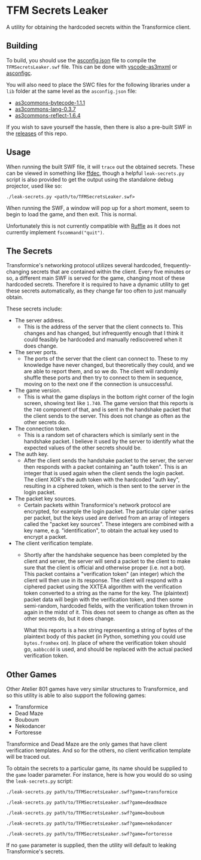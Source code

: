 # TFM Secrets Leaker

A utility for obtaining the hardcoded secrets within the Transformice client.

## Building

To build, you should use the [asconfig.json](https://github.com/friedkeenan/tfm-secrets-leaker/blob/main/asconfig.json) file to compile the `TFMSecretsLeaker.swf` file. This can be done with [vscode-as3mxml](https://github.com/BowlerHatLLC/vscode-as3mxml) or [asconfigc](https://www.npmjs.com/package/asconfigc).

You will also need to place the SWC files for the following libraries under a `lib` folder at the same level as the `asconfig.json` file:

- [as3commons-bytecode-1.1.1](https://storage.googleapis.com/google-code-archive-downloads/v2/code.google.com/as3-commons/as3commons-bytecode-1.1.1.swc)
- [as3commons-lang-0.3.7](https://storage.googleapis.com/google-code-archive-downloads/v2/code.google.com/as3-commons/as3commons-lang-0.3.7.swc)
- [as3commons-reflect-1.6.4](https://storage.googleapis.com/google-code-archive-downloads/v2/code.google.com/as3-commons/as3commons-reflect-1.6.4.swc)

If you wish to save yourself the hassle, then there is also a pre-built SWF in the [releases](https://github.com/friedkeenan/tfm-secrets-leaker/releases) of this repo.

## Usage

When running the built SWF file, it will `trace` out the obtained secrets. These can be viewed in something like [ffdec](https://github.com/jindrapetrik/jpexs-decompiler), though a helpful `leak-secrets.py` script is also provided to get the output using the standalone debug projector, used like so:

```
./leak-secrets.py <path/to/TFMSecretsLeaker.swf>
```

When running the SWF, a window will pop up for a short moment, seem to begin to load the game, and then exit. This is normal.

Unfortunately this is not currently compatible with [Ruffle](https://github.com/ruffle-rs/ruffle/) as it does not currently implement `fscommand("quit")`.

## The Secrets

Transformice's networking protocol utilizes several hardcoded, frequently-changing secrets that are contained within the client. Every five minutes or so, a different main SWF is served for the game, changing most of these hardcoded secrets. Therefore it is required to have a dynamic utility to get these secrets automatically, as they change far too often to just manually obtain.

These secrets include:

- The server address.
    - This is the address of the server that the client connects to. This changes and has changed, but infrequently enough that I think it could feasibly be hardcoded and manually rediscovered when it does change.
- The server ports.
    - The ports of the server that the client can connect to. These to my knowledge have never changed, but theoretically they could, and we are able to report them, and so we do. The client will randomly shuffle these ports and then try to connect to them in sequence, moving on to the next one if the connection is unsuccessful.
- The game version.
    - This is what the game displays in the bottom right corner of the login screen, showing text like `1.740`. The game version that this reports is the `740` component of that, and is sent in the handshake packet that the client sends to the server. This does not change as often as the other secrets do.
- The connection token.
    - This is a random set of characters which is similarly sent in the handshake packet. I believe it used by the server to identify what the expected values of the other secrets should be.
- The auth key.
    - After the client sends the handshake packet to the server, the server then responds with a packet containing an "auth token". This is an integer that is used again when the client sends the login packet. The client XOR's the auth token with the hardcoded "auth key", resulting in a ciphered token, which is then sent to the server in the login packet.
- The packet key sources.
    - Certain packets within Transformice's network protocol are encrypted, for example the login packet. The particular cipher varies per packet, but the keys used are derived from an array of integers called the "packet key sources". These integers are combined with a key name, e.g. "identification", to obtain the actual key used to encrypt a packet.
- The client verification template.
    - Shortly after the handshake sequence has been completed by the client and server, the server will send a packet to the client to make sure that the client is official and otherwise proper (i.e. not a bot). This packet contains a "verification token" (an integer) which the client will then use in its response. The client will respond with a ciphered packet using the XXTEA algorithm with the verification token converted to a string as the name for the key. The (plaintext) packet data will begin with the verification token, and then some semi-random, hardcoded fields, with the verification token thrown in again in the midst of it. This does not seem to change as often as the other secrets do, but it does change.

        What this reports is a hex string representing a string of bytes of the plaintext body of this packet (in Python, something you could use `bytes.fromhex` on). In place of where the verification token should go, `aabbccdd` is used, and should be replaced with the actual packed verification token.

## Other Games

Other Atelier 801 games have very similar structures to Transformice, and so this utility is able to also support the following games:

- Transformice
- Dead Maze
- Bouboum
- Nekodancer
- Fortoresse

Transformice and Dead Maze are the only games that have client verification templates. And so for the others, no client verification template will be traced out.

To obtain the secrets to a particular game, its name should be supplied to the `game` loader parameter. For instance, here is how you would do so using the `leak-secrets.py` script:

```
./leak-secrets.py path/to/TFMSecretsLeaker.swf?game=transformice

./leak-secrets.py path/to/TFMSecretsLeaker.swf?game=deadmaze

./leak-secrets.py path/to/TFMSecretsLeaker.swf?game=bouboum

./leak-secrets.py path/to/TFMSecretsLeaker.swf?game=nekodancer

./leak-secrets.py path/to/TFMSecretsLeaker.swf?game=fortoresse
```

If no `game` parameter is supplied, then the utility will default to leaking Transformice's secrets.
